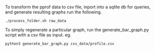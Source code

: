 To transform the pprof data to csv file, inport into a sqlite db for queries, and generate resulting graphs run the following.

```
./process_folder.sh raw_data
```


To simply regenerate a particular graph, run the generate_bar_graph.py script with a csv file as input. eg.

```
python3 generate_bar_graph.py csv_data/profile.csv 
```

